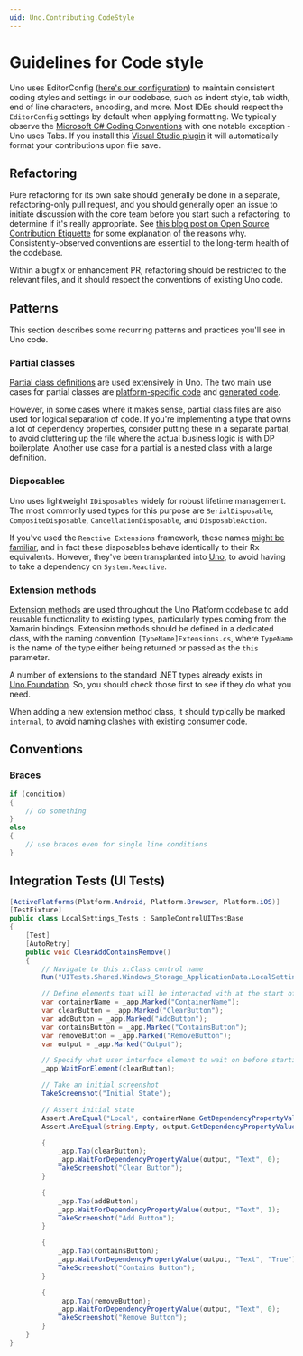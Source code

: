 ```yaml
---
uid: Uno.Contributing.CodeStyle
---
```


# Guidelines for Code style

Uno uses EditorConfig ([here's our configuration](https://github.com/unoplatform/uno/blob/master/.editorconfig)) to maintain consistent coding styles and settings in our codebase, such as indent style, tab width, end of line characters, encoding, and more. Most IDEs should respect the `EditorConfig` settings by default when applying formatting. We typically observe the [Microsoft C# Coding Conventions](https://learn.microsoft.com/dotnet/csharp/programming-guide/inside-a-program/coding-conventions) with one notable exception - Uno uses Tabs. If you install this [Visual Studio plugin](https://marketplace.visualstudio.com/items?itemName=mynkow.FormatdocumentonSave) it will automatically format your contributions upon file save.

## Refactoring

Pure refactoring for its own sake should generally be done in a separate, refactoring-only pull request, and you should generally open an issue to initiate discussion with the core team before you start such a refactoring, to determine if it's really appropriate. See [this blog post on Open Source Contribution Etiquette](https://tirania.org/blog/archive/2010/Dec-31.html) for some explanation of the reasons why. Consistently-observed conventions are essential to the long-term health of the codebase.

Within a bugfix or enhancement PR, refactoring should be restricted to the relevant files, and it should respect the conventions of existing Uno code.

## Patterns

This section describes some recurring patterns and practices you'll see in Uno code.

### Partial classes

[Partial class definitions](https://learn.microsoft.com/dotnet/csharp/programming-guide/classes-and-structs/partial-classes-and-methods) are used extensively in Uno. The two main use cases for partial classes are [platform-specific code](../../platform-specific-csharp.md) and [generated code](../../uno-development/uno-internals-overview.md#generated-notimplemented-stubs).

However, in some cases where it makes sense, partial class files are also used for logical separation of code. If you're implementing a type that owns a lot of dependency properties, consider putting these in a separate partial, to avoid cluttering up the file where the actual business logic is with DP boilerplate. Another use case for a partial is a nested class with a large definition.

### Disposables

Uno uses lightweight `IDisposables` widely for robust lifetime management. The most commonly used types for this purpose are `SerialDisposable`, `CompositeDisposable`, `CancellationDisposable`, and `DisposableAction`.

If you've used the `Reactive Extensions` framework, these names [might be familiar](https://learn.microsoft.com/previous-versions/dotnet/reactive-extensions/hh229090(v=vs.103)), and in fact these disposables behave identically to their Rx equivalents. However, they've been transplanted into [Uno](https://github.com/unoplatform/uno/tree/master/src/Uno.Foundation/Uno.Core.Extensions/Uno.Core.Extensions.Disposables/Disposables), to avoid having to take a dependency on `System.Reactive`.

### Extension methods

[Extension methods](https://learn.microsoft.com/dotnet/csharp/programming-guide/classes-and-structs/extension-methods) are used throughout the Uno Platform codebase to add reusable functionality to existing types, particularly types coming from the Xamarin bindings. Extension methods should be defined in a dedicated class, with the naming convention `[TypeName]Extensions.cs`, where `TypeName` is the name of the type either being returned or passed as the `this` parameter.

A number of extensions to the standard .NET types already exists in [Uno.Foundation](https://github.com/unoplatform/uno/tree/master/src/Uno.Foundation/Uno.Core.Extensions). So, you should check those first to see if they do what you need.

When adding a new extension method class, it should typically be marked `internal`, to avoid naming clashes with existing consumer code.

## Conventions

### Braces

```csharp
if (condition)
{
    // do something
}
else
{
    // use braces even for single line conditions
}
```

## Integration Tests (UI Tests)

```csharp
[ActivePlatforms(Platform.Android, Platform.Browser, Platform.iOS)]
[TestFixture]
public class LocalSettings_Tests : SampleControlUITestBase
{
    [Test]
    [AutoRetry]
    public void ClearAddContainsRemove()
    {
        // Navigate to this x:Class control name
        Run("UITests.Shared.Windows_Storage_ApplicationData.LocalSettings");

        // Define elements that will be interacted with at the start of the test
        var containerName = _app.Marked("ContainerName");
        var clearButton = _app.Marked("ClearButton");
        var addButton = _app.Marked("AddButton");
        var containsButton = _app.Marked("ContainsButton");
        var removeButton = _app.Marked("RemoveButton");
        var output = _app.Marked("Output");

        // Specify what user interface element to wait on before starting test execution
        _app.WaitForElement(clearButton);

        // Take an initial screenshot
        TakeScreenshot("Initial State");

        // Assert initial state
        Assert.AreEqual("Local", containerName.GetDependencyPropertyValue("Text")?.ToString());
        Assert.AreEqual(string.Empty, output.GetDependencyPropertyValue("Text")?.ToString());

        {
            _app.Tap(clearButton);
            _app.WaitForDependencyPropertyValue(output, "Text", 0);
            TakeScreenshot("Clear Button");
        }

        {
            _app.Tap(addButton);
            _app.WaitForDependencyPropertyValue(output, "Text", 1);
            TakeScreenshot("Add Button");
        }

        {
            _app.Tap(containsButton);
            _app.WaitForDependencyPropertyValue(output, "Text", "True");
            TakeScreenshot("Contains Button");
        }

        {
            _app.Tap(removeButton);
            _app.WaitForDependencyPropertyValue(output, "Text", 0);
            TakeScreenshot("Remove Button");
        }
    }
}
```
